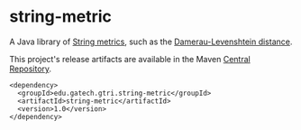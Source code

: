 string-metric
=============

A Java library of [String metrics](http://en.wikipedia.org/wiki/String_metric), such as the
[Damerau-Levenshtein distance](http://en.wikipedia.org/wiki/Damerau%E2%80%93Levenshtein_distance).

This project's release artifacts are available in the Maven
[Central Repository](http://search.maven.org/#search%7Cga%7C1%7Cedu.gatech.gtri.string-metric).

```
<dependency>
  <groupId>edu.gatech.gtri.string-metric</groupId>
  <artifactId>string-metric</artifactId>
  <version>1.0</version>
</dependency>
```
